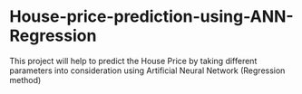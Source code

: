 # House-price-prediction-using-ANN-Regression
This project will help to predict the House Price by taking different parameters into consideration using Artificial Neural Network (Regression method)
